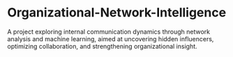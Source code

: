 # Organizational-Network-Intelligence
A project exploring internal communication dynamics through network analysis and machine learning, aimed at uncovering hidden influencers, optimizing collaboration, and strengthening organizational insight.
